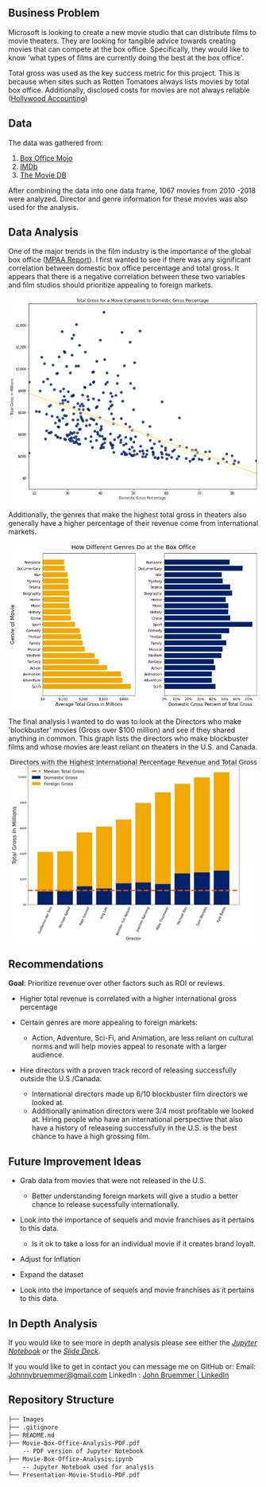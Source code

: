 
## Business Problem

Microsoft is looking to create a new movie studio that can distribute films to movie theaters. They are looking for tangible advice towards creating movies that can compete at the box office. Specifically, they would like to know 'what types of films are currently doing the best at the box office'. 

Total gross was used as the key success metric for this project. This is because when sites such as Rotten Tomatoes always lists movies by total box office. Additionally, disclosed costs for movies are not always reliable ([Hollywood Accounting](https://en.wikipedia.org/wiki/Hollywood_accounting))

## Data
The data was gathered from:

 1. [Box Office Mojo](https://www.boxofficemojo.com/)
 2. [IMDb](https://www.imdb.com/)
 3. [The Movie DB](https://www.themoviedb.org/?language=en-US)

After combining the data into one data frame, 1067 movies from 2010 -2018 were analyzed. Director and genre information for these movies was also used for the analysis. 

## Data Analysis

One of the major trends in the film industry is the importance of the global box office ([MPAA Report](https://www.motionpictures.org/wp-content/uploads/2019/03/MPAA-THEME-Report-2018.pdf)). I first wanted to see if there was any significant correlation between domestic box office percentage and total gross. It appears that there is a negative correlation between these two variables and film studios should prioritize appealing to foreign markets. 

 ![Domestic_Gross_Percentage_VS_Total_Revenue](/Images/Gross_Percentage_Vs._Revenue.png "Domestic Gross Percentage is Negatively Correlated with Revene")

Additionally, the genres that make the highest total gross in theaters also generally have a higher percentage of their revenue come from international markets. 

 ![Average Gross for Genres](/Images/Average_Gross_For_Genres.png "Genres That Make The Most Money")

The final analysis I wanted to do was to look at the Directors who make 'blockbuster' movies (Gross over $100 million) and see if they shared anything in common. This graph lists the directors who make blockbuster films and whose movies are least reliant on theaters in the U.S. and Canada. 

 ![Director Bar Chart](Images/Director_Bar_Chart.png "International Directors and Animation Directors dominate the top 10 in this category")

## Recommendations 
**Goal**: Prioritize revenue over other factors such as ROI or reviews.
    

 - Higher total revenue is correlated with a higher international gross percentage
 -  Certain genres are more appealing to foreign markets:
	 
	 - Action, Adventure, Sci-Fi, and Animation, are less reliant on cultural norms and will help movies appeal to resonate with a larger audience. 
	 
 - Hire directors with a proven track record of releasing successfully outside the U.S./Canada.
	 - International directors made up 6/10 blockbuster film directors we looked at. 
	 - Additionally animation directors were 3/4 most profitable we looked at. Hiring people who have an international perspective that also have a history of releaseing successfully in the U.S. is the best chance to have a high grossing film.

## Future Improvement Ideas
-   Grab data from movies that were not released in the U.S.
	-  Better understanding foreign markets will give a studio a better chance to release sucessfully internationally. 
    

-   Look into the importance of sequels and movie franchises as it pertains to this data.
	- Is it ok to take a loss for an individual movie if it creates brand loyalt.
    
-   Adjust for Inflation
  
-   Expand the dataset
   
-   Look into the importance of sequels and movie franchises as it pertains to this data.

## In Depth Analysis
If you would like to see more in depth analysis please see either the *[Jupyter Notebook](https://github.com/Jbruemmer/Movie-Studio-Analysis/blob/main/Movie%20Gross%20Jupyter%20Notebook.ipynb)* or the *[Slide Deck](https://github.com/Jbruemmer/Movie-Studio-Analysis/blob/main/Presentation%20Movie%20Studio%20PDF.pdf)*.

If you would like to get in contact you can message me on GitHub or:
Email: Johnnybruemmer@gmail.com
LinkedIn : [John Bruemmer | LinkedIn](https://www.linkedin.com/in/john-bruemmer-407a58a4/)

## Repository Structure
```
├── Images
├── .gitignore
├── README.md
├── Movie-Box-Office-Analysis-PDF.pdf
	-- PDF version of Jupyter Notebook
├── Movie-Box-Office-Analysis.ipynb
	-- Jupyter Notebook used for analysis
└── Presentation-Movie-Studio-PDF.pdf
```
